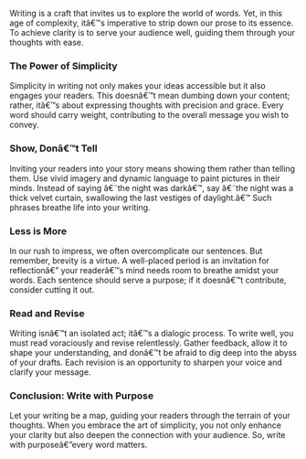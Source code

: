 ﻿Writing is a craft that invites us to explore the world of words. Yet, in this age of complexity, itâ€™s imperative to strip down our prose to its essence. To achieve clarity is to serve your audience well, guiding them through your thoughts with ease.  

### **The Power of Simplicity**  
Simplicity in writing not only makes your ideas accessible but it also engages your readers. This doesnâ€™t mean dumbing down your content; rather, itâ€™s about expressing thoughts with precision and grace. Every word should carry weight, contributing to the overall message you wish to convey.  

### **Show, Donâ€™t Tell**  
Inviting your readers into your story means showing them rather than telling them. Use vivid imagery and dynamic language to paint pictures in their minds. Instead of saying â€˜the night was darkâ€™, say â€˜the night was a thick velvet curtain, swallowing the last vestiges of daylight.â€™ Such phrases breathe life into your writing.  

### **Less is More**  
In our rush to impress, we often overcomplicate our sentences. But remember, brevity is a virtue. A well-placed period is an invitation for reflectionâ€” your readerâ€™s mind needs room to breathe amidst your words. Each sentence should serve a purpose; if it doesnâ€™t contribute, consider cutting it out.  

### **Read and Revise**  
Writing isnâ€™t an isolated act; itâ€™s a dialogic process. To write well, you must read voraciously and revise relentlessly. Gather feedback, allow it to shape your understanding, and donâ€™t be afraid to dig deep into the abyss of your drafts. Each revision is an opportunity to sharpen your voice and clarify your message.  

### **Conclusion: Write with Purpose**  
Let your writing be a map, guiding your readers through the terrain of your thoughts. When you embrace the art of simplicity, you not only enhance your clarity but also deepen the connection with your audience. So, write with purposeâ€”every word matters.
